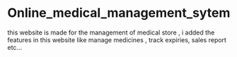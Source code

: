 # Online_medical_management_sytem
this website is made for the management of medical store , i added the features in this website like manage medicines , track expiries, sales report etc...
